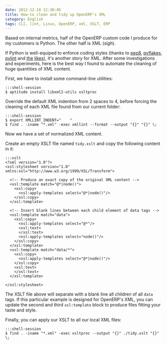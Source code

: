```yaml
---
date: 2012-12-18 12:30:05
title: How-to clean and tidy up OpenERP's XML
category: English
tags: CLI, lint, Linux, OpenERP, xml, XSLT, ERP
---
```


Based on internal metrics, half of the OpenERP custom code I produce for my
customers is Python. The other half is XML (_sigh_).

If Python is well-equiped to enforce coding styles (thanks to
[pep8](https://pypi.python.org/pypi/pep8),
[pyflakes](https://pypi.python.org/pypi/pyflakes),
[pylint](https://pypi.python.org/pypi/pylint) and
[the](https://pypi.python.org/pypi/autopep8)
[likes](https://pypi.python.org/pypi/flake8)), it's another story for XML.
After some investigations and experiments, here is the best way I found to
automate the cleaning of huge quantities of XML content.

First, we have to install some command-line utilities:

    :::shell-session
    $ aptitude install libxml2-utils xsltproc

Override the default XML indention from 2 spaces to 4, before forcing the
cleaning of each XML file found from our current folder:

    :::shell-session
    $ export XMLLINT_INDENT="    "
    $ find . -iname "*.xml" -exec xmllint --format --output "{}" "{}" \;

Now we have a set of normalized XML content.

Create an empty XSLT file named `tidy.xslt` and copy the following content in
it:

    :::xslt
    <?xml version="1.0"?>
    <xsl:stylesheet version="1.0" xmlns:xsl="http://www.w3.org/1999/XSL/Transform">

      <!-- Produce an exact copy of the original XML content -->
      <xsl:template match="@*|node()">
        <xsl:copy>
          <xsl:apply-templates select="@*|node()"/>
        </xsl:copy>
      </xsl:template>

      <!-- Insert blank lines between each child element of data tags -->
      <xsl:template match="data">
        <xsl:copy>
          <xsl:apply-templates select="@*"/>
          <xsl:text>
          </xsl:text>
          <xsl:apply-templates select="node()"/>
        </xsl:copy>
      </xsl:template>
      <xsl:template match="data/*">
        <xsl:copy>
          <xsl:apply-templates select="@*|node()"/>
        </xsl:copy>
        <xsl:text>
        </xsl:text>
      </xsl:template>

    </xsl:stylesheet>

The XSLT file above will separate with a blank line all children of all `data`
tags. If this particular example is designed for OpenERP's XML, you can update
the second and third `xsl:template` block to produce files fitting your taste
and style.

Finally, you can apply our XSLT to all our local XML files:

    :::shell-session
    $ find . -iname "*.xml" -exec xsltproc --output "{}" ./tidy.xslt "{}" \;
